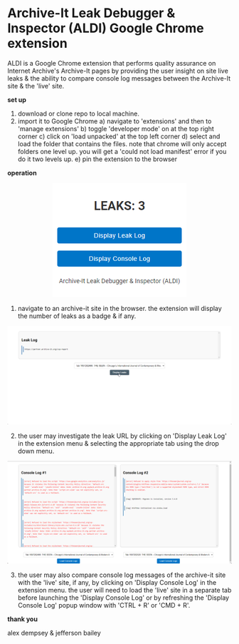 # Archive-It Leak Debugger & Inspector (ALDI) Google Chrome extension

ALDI is a Google Chrome extension that performs quality assurance on Internet Archive's Archive-It pages by providing the user insight on site live leaks & the ability to compare console log messages between the Archive-It site & the 'live' site.

**set up**

1. download or clone repo to local machine.
2. import it to Google Chrome
   a) navigate to 'extensions' and then to 'manage extensions'
   b) toggle 'developer mode' on at the top right corner
   c) click on 'load unpacked' at the top left corner
   d) select and load the folder that contains the files. note that chrome will only accept folders one level up. you will get a 'could not load manifest' error if you do it two levels up.
   e) pin the extension to the browser

**operation**

<div align="center">
  <img src="/images/readme/ui.png" alt="leakcount"/>
</div>

1. navigate to an archive-it site in the browser. the extension will display the number of leaks as a badge & if any.

![leakurl](/images/readme/leakurl.png)

2. the user may investigate the leak URL by clicking on 'Display Leak Log' in the extension menu & selecting the appropriate tab using the drop down menu.

![leakurl](/images/readme/compare.png)

3. the user may also compare console log messages of the archive-it site with the 'live' site, if any, by clicking on 'Display Console Log' in the extension menu. the user will need to load the 'live' site in a separate tab before launching the 'Display Console Log' or by refreshing the 'Display Console Log' popup window with 'CTRL + R' or 'CMD + R'.

**thank you**

alex dempsey & jefferson bailey
